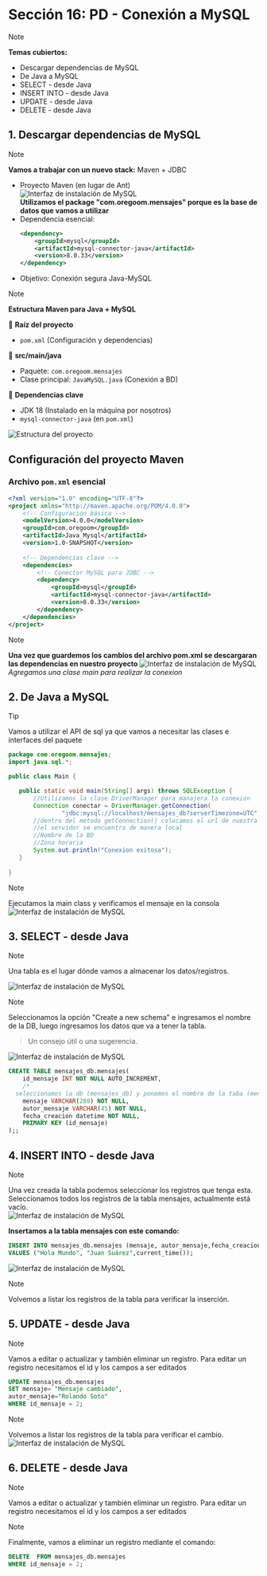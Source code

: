 # Sección 16: PD - Conexión a MySQL

> [!NOTE]
> **Temas cubiertos:**
> - Descargar dependencias de MySQL  
> - De Java a MySQL  
> - SELECT - desde Java
> - INSERT INTO - desde Java
> - UPDATE - desde Java
> - DELETE - desde Java
 

## 1. Descargar dependencias de MySQL  

> [!NOTE]  
> **Vamos a trabajar con un nuevo stack:** Maven + JDBC  
> - Proyecto Maven (en lugar de Ant) <br>
> ![Interfaz de instalación de MySQL](https://github.com/juansuarezb/CursoJava/raw/Seccion16/Imagenes/Imagen1.avif) <br>
> **Utilizamos el package "com.oregoom.mensajes" porque es la base de datos que vamos a utilizar**
> - Dependencia esencial:  
>   ```xml  
>   <dependency>  
>       <groupId>mysql</groupId>  
>       <artifactId>mysql-connector-java</artifactId>  
>       <version>8.0.33</version>  
>   </dependency>  
>   ```  
> - Objetivo: Conexión segura Java-MySQL  

> [!NOTE]  
> **Estructura Maven para Java + MySQL**  
>   
> 📂 **Raíz del proyecto**  
> - `pom.xml` (Configuración y dependencias)  
>   
> 📁 **src/main/java**  
> - Paquete: `com.oregoom.mensajes`  
> - Clase principal: `JavaMySQL.java` (Conexión a BD)  
>   
> 🔗 **Dependencias clave**  
> - JDK 18  (Instalado en la máquina por nosotros)
> - `mysql-connector-java` (en `pom.xml`)  
>   
> ![Estructura del proyecto](https://github.com/juansuarezb/CursoJava/raw/Seccion16/Imagenes/Imagen2.avif)  

## Configuración del proyecto Maven

### Archivo `pom.xml` esencial
```xml
<?xml version="1.0" encoding="UTF-8"?>
<project xmlns="http://maven.apache.org/POM/4.0.0">
    <!-- Configuración básica -->
    <modelVersion>4.0.0</modelVersion>
    <groupId>com.oregoom</groupId>
    <artifactId>Java_Mysql</artifactId>
    <version>1.0-SNAPSHOT</version>
    
    <!-- Dependencias clave -->
    <dependencies>
        <!-- Conector MySQL para JDBC -->
        <dependency>
            <groupId>mysql</groupId>
            <artifactId>mysql-connector-java</artifactId>
            <version>8.0.33</version>
        </dependency>
    </dependencies>
</project>
```
> [!NOTE]
> **Una vez que guardemos los cambios del archivo pom.xml se descargaran las dependencias en nuestro proyecto**
>  ![Interfaz de instalación de MySQL](https://github.com/juansuarezb/CursoJava/raw/Seccion16/Imagenes/Imagen3.avif) <br>
> *Agregamos una clase main para realizar la conexion*


## 2. De Java a MySQL

> [!TIP]
> Vamos a utilizar el API de sql ya que vamos a necesitar las clases e interfaces del paquete <br>
> ```java
> package com.oregoom.mensajes;
> import java.sql.*;
>
> public class Main {
>
>    public static void main(String[] args) throws SQLException {
>        //Utilizamos la clase DriverManager para manajera la conexion
>        Connection conectar = DriverManager.getConnection(
>                "jdbc:mysql://localhost/mensajes_db?serverTimezone=UTC", "root", "root");                                                        
>        //dentro del metodo getConnection() colocamos el url de nuestra BD, el usuario, la contrasena 
>        //el servidor se encuentra de manera local
>        //Nombre de la BD
>        //Zona horaria
>        System.out.println("Conexion exitosa");
>    }
>    
> }         
> ```

> [!NOTE] 
> Ejecutamos la main class y verificamos el mensaje en la consola <br>
> ![Interfaz de instalación de MySQL](https://github.com/juansuarezb/CursoJava/raw/Seccion16/Imagenes/Imagen4.avif) <br>


## 3. SELECT - desde Java
> [!NOTE]
> Una tabla es el lugar dónde vamos a almacenar los datos/registros.

![Interfaz de instalación de MySQL](https://github.com/juansuarezb/CursoJava/raw/Seccion15/Imagenes/Imagen16.avif) <br>
> [!NOTE] 
> Seleccionamos la opción "Create a new schema" e ingresamos el nombre de la DB, luego ingresamos los datos que va a tener la tabla. <br>

> Un consejo útil o una sugerencia.

![Interfaz de instalación de MySQL](https://github.com/juansuarezb/CursoJava/raw/Seccion15/Imagenes/Imagen17.avif) <br>

```sql
CREATE TABLE mensajes_db.mensajes(
	id_mensaje INT NOT NULL AUTO_INCREMENT,
    /*
  seleccionamos la db (mensajes_db) y ponemos el nombre de la taba (mensajes)*/
    mensaje VARCHAR(280) NOT NULL,
	autor_mensaje VARCHAR(45) NOT NULL,
    fecha_creacion datetime NOT NULL,
    PRIMARY KEY (id_mensaje)
);;

```
## 4. INSERT INTO - desde Java
> [!NOTE]
> Una vez creada la tabla podemos seleccionar los registros que tenga esta.
> Seleccionamos todos los registros de la tabla mensajes, actualmente está vacío. <br>
>![Interfaz de instalación de MySQL](https://github.com/juansuarezb/CursoJava/raw/Seccion15/Imagenes/Imagen18.avif) <br>

**Insertamos a la tabla mensajes con este comando:** <br>

```sql
INSERT INTO mensajes_db.mensajes (mensaje, autor_mensaje,fecha_creacion)
VALUES ("Hola Mundo", "Juan Suárez",current_time());
```
![Interfaz de instalación de MySQL](https://github.com/juansuarezb/CursoJava/raw/Seccion15/Imagenes/Imagen19.avif) <br>
> [!NOTE] 
> Volvemos a listar los registros de la tabla para verificar la inserción. <br>

## 5. UPDATE - desde Java
> [!NOTE]
> Vamos a editar o actualizar y también eliminar un registro.
> Para editar un registro necesitamos el id y los campos a ser editados<br>

```sql
UPDATE mensajes_db.mensajes 
SET mensaje= "Mensaje cambiado", 
autor_mensaje="Rolando Soto"
WHERE id_mensaje = 2;
```
> [!NOTE] 
> Volvemos a listar los registros de la tabla para verificar el cambio. <br>
> ![Interfaz de instalación de MySQL](https://github.com/juansuarezb/CursoJava/raw/Seccion15/Imagenes/Imagen20.avif) <br>

## 6. DELETE - desde Java
> [!NOTE]
> Vamos a editar o actualizar y también eliminar un registro.
> Para editar un registro necesitamos el id y los campos a ser editados<br>


> [!NOTE] 
> Finalmente, vamos a eliminar un registro mediante el comando: <br>

```sql
DELETE  FROM mensajes_db.mensajes 
WHERE id_mensaje = 2;
```